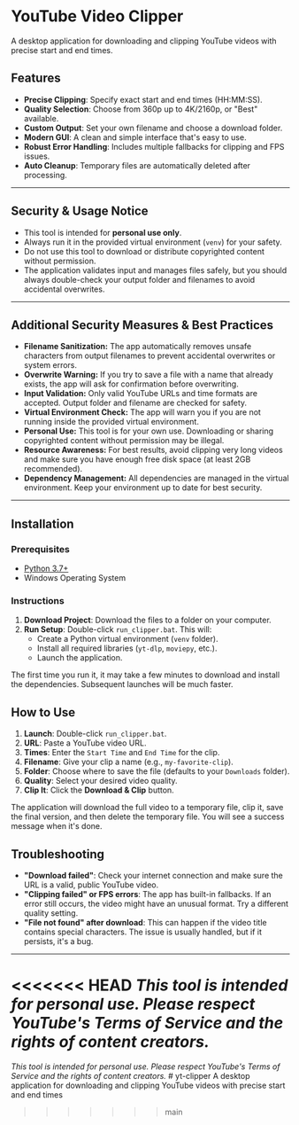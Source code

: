 # YouTube Video Clipper

A desktop application for downloading and clipping YouTube videos with precise start and end times.

## Features

- **Precise Clipping**: Specify exact start and end times (HH:MM:SS).
- **Quality Selection**: Choose from 360p up to 4K/2160p, or "Best" available.
- **Custom Output**: Set your own filename and choose a download folder.
- **Modern GUI**: A clean and simple interface that's easy to use.
- **Robust Error Handling**: Includes multiple fallbacks for clipping and FPS issues.
- **Auto Cleanup**: Temporary files are automatically deleted after processing.

---

## Security & Usage Notice

- This tool is intended for **personal use only**.
- Always run it in the provided virtual environment (`venv`) for your safety.
- Do not use this tool to download or distribute copyrighted content without permission.
- The application validates input and manages files safely, but you should always double-check your output folder and filenames to avoid accidental overwrites.

---

## Additional Security Measures & Best Practices

- **Filename Sanitization:** The app automatically removes unsafe characters from output filenames to prevent accidental overwrites or system errors.
- **Overwrite Warning:** If you try to save a file with a name that already exists, the app will ask for confirmation before overwriting.
- **Input Validation:** Only valid YouTube URLs and time formats are accepted. Output folder and filename are checked for safety.
- **Virtual Environment Check:** The app will warn you if you are not running inside the provided virtual environment.
- **Personal Use:** This tool is for your own use. Downloading or sharing copyrighted content without permission may be illegal.
- **Resource Awareness:** For best results, avoid clipping very long videos and make sure you have enough free disk space (at least 2GB recommended).
- **Dependency Management:** All dependencies are managed in the virtual environment. Keep your environment up to date for best security.

---

## Installation

### Prerequisites

- [Python 3.7+](https://www.python.org/downloads/)
- Windows Operating System

### Instructions

1.  **Download Project**: Download the files to a folder on your computer.
2.  **Run Setup**: Double-click `run_clipper.bat`. This will:
    - Create a Python virtual environment (`venv` folder).
    - Install all required libraries (`yt-dlp`, `moviepy`, etc.).
    - Launch the application.

The first time you run it, it may take a few minutes to download and install the dependencies. Subsequent launches will be much faster.

## How to Use

1.  **Launch**: Double-click `run_clipper.bat`.
2.  **URL**: Paste a YouTube video URL.
3.  **Times**: Enter the `Start Time` and `End Time` for the clip.
4.  **Filename**: Give your clip a name (e.g., `my-favorite-clip`).
5.  **Folder**: Choose where to save the file (defaults to your `Downloads` folder).
6.  **Quality**: Select your desired video quality.
7.  **Clip It**: Click the **Download & Clip** button.

The application will download the full video to a temporary file, clip it, save the final version, and then delete the temporary file. You will see a success message when it's done.

## Troubleshooting

- **"Download failed"**: Check your internet connection and make sure the URL is a valid, public YouTube video.
- **"Clipping failed" or FPS errors**: The app has built-in fallbacks. If an error still occurs, the video might have an unusual format. Try a different quality setting.
- **"File not found" after download**: This can happen if the video title contains special characters. The issue is usually handled, but if it persists, it's a bug.

---

<<<<<<< HEAD
_This tool is intended for personal use. Please respect YouTube's Terms of Service and the rights of content creators._
=======
_This tool is intended for personal use. Please respect YouTube's Terms of Service and the rights of content creators._ # yt-clipper
A desktop application for downloading and clipping YouTube videos with precise start and end times
>>>>>>> main
